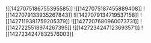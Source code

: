 ![[1427075186755395585]]
![[1427075187455889408]]
![[1427079133935267843]]
![[1427079134719537158]]
![[1427119381759205379]]
![[1427207680960073731]]
![[1427225518974267395]]
![[1427234247123693571]]
![[1427234247832576003]]
